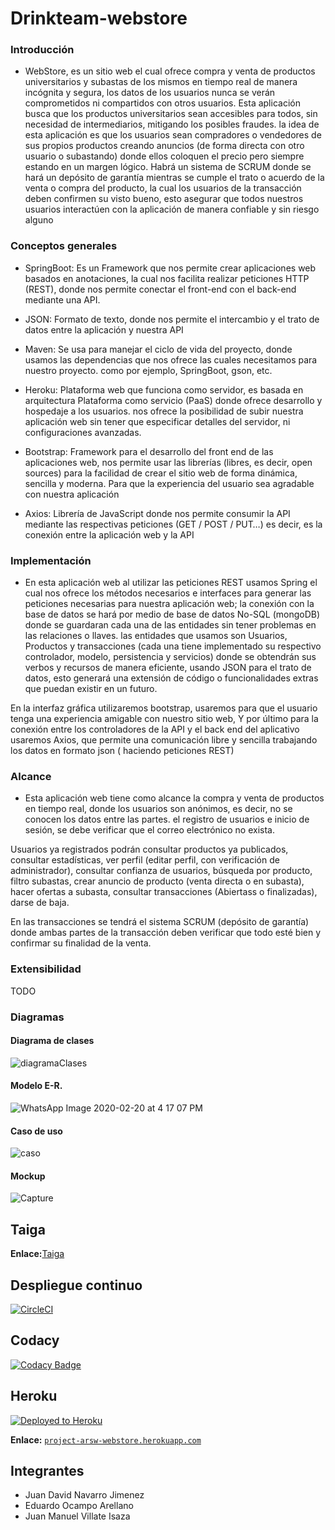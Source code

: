 # Drinkteam-webstore

### Introducción

- WebStore, es un sitio web el cual ofrece compra y venta de productos universitarios y subastas de los mismos en tiempo real de manera incógnita y segura, los datos de los usuarios nunca se verán comprometidos ni compartidos con otros usuarios. Esta aplicación busca que los productos universitarios sean accesibles para todos, sin necesidad de intermediarios, mitigando los posibles fraudes. la idea de esta aplicación es que los usuarios sean compradores o vendedores de sus propios productos creando anuncios (de forma directa con otro usuario o subastando) donde ellos coloquen el precio pero siempre estando en un margen lógico. Habrá un sistema de SCRUM donde se hará un depósito de garantía mientras se cumple el trato o acuerdo de la venta o compra del producto, la cual los usuarios de la transacción deben confirmen su visto bueno, esto asegurar que todos nuestros usuarios interactúen con la aplicación de manera confiable y sin riesgo alguno

### Conceptos generales

- SpringBoot: Es un Framework que nos permite crear aplicaciones web basados en anotaciones, la cual nos facilita realizar peticiones HTTP (REST), donde nos permite conectar el front-end con el back-end mediante una API.

- JSON: Formato de texto, donde nos permite el intercambio y el trato de datos entre la aplicación y nuestra API 

- Maven: Se usa para manejar el ciclo de vida del proyecto, donde usamos las dependencias que nos ofrece las cuales necesitamos para nuestro proyecto. como por ejemplo, SpringBoot, gson, etc.

- Heroku: Plataforma web que funciona como servidor, es basada en arquitectura Plataforma como servicio (PaaS) donde ofrece desarrollo y hospedaje a los usuarios. nos ofrece la posibilidad de subir nuestra aplicación web sin tener que especificar detalles del servidor, ni configuraciones avanzadas.

- Bootstrap: Framework para el desarrollo del front end de las aplicaciones web, nos permite usar las librerías (libres, es decir, open sources)  para la facilidad de crear el sitio web de forma dinámica, sencilla y moderna. Para que la experiencia del usuario sea agradable con nuestra aplicación

- Axios: Librería de JavaScript donde nos permite consumir la API mediante las respectivas peticiones (GET / POST / PUT…) es decir, es la conexión entre la aplicación web y la API

### Implementación

- En esta aplicación web al utilizar las peticiones REST usamos Spring el cual nos ofrece los métodos necesarios e interfaces para generar las peticiones necesarias para nuestra aplicación web; la conexión con la base de datos se hará por medio de base de datos No-SQL (mongoDB) donde se guardaran cada una de las entidades sin tener problemas en las relaciones o llaves. las entidades que usamos son Usuarios, Productos y transacciones (cada una tiene implementado su respectivo controlador, modelo, persistencia y servicios) donde se obtendrán sus verbos y recursos de manera eficiente, usando JSON para el trato de datos, esto generará una extensión de código o funcionalidades extras que puedan existir en un futuro.

En la interfaz gráfica utilizaremos bootstrap, usaremos para que el usuario tenga una experiencia amigable con nuestro sitio web, Y por último para la conexión entre los controladores de la API y el back end del aplicativo usaremos Axios, que permite una comunicación libre y sencilla trabajando  los datos en formato json ( haciendo peticiones REST)

### Alcance

- Esta aplicación web tiene como alcance la compra y venta de productos en tiempo real, donde los usuarios son anónimos, es decir, no se conocen los datos entre las partes. el registro de usuarios e inicio de sesión, se debe verificar que el correo electrónico no exista.

Usuarios ya registrados podrán consultar productos ya publicados, consultar estadísticas, ver perfil (editar perfil, con verificación de administrador), consultar confianza de usuarios, búsqueda por producto, filtro subastas,  crear anuncio de producto (venta directa o en subasta), hacer ofertas a subasta, consultar transacciones (Abiertass o finalizadas), darse de baja.

En las transacciones se tendrá el sistema SCRUM (depósito de garantía) donde ambas partes de la transacción deben verificar que todo esté bien y confirmar su finalidad de la venta.


### Extensibilidad

   TODO


### Diagramas

#### Diagrama de clases

![diagramaClases](https://user-images.githubusercontent.com/44879884/74988712-8c652100-540c-11ea-86bf-850ddb667c97.PNG)

#### Modelo E-R.

![WhatsApp Image 2020-02-20 at 4 17 07 PM](https://user-images.githubusercontent.com/44879884/74989071-72780e00-540d-11ea-9c1a-40f843d9c15e.jpeg)

#### Caso de uso

![caso](https://user-images.githubusercontent.com/44879884/74989135-99364480-540d-11ea-9d76-4ef2299c4e1f.PNG)

#### Mockup

![Capture](https://user-images.githubusercontent.com/53972469/75044637-fd99e800-548f-11ea-8c26-4d4f74d427ce.PNG)

## Taiga
**Enlace:**[Taiga](https://tree.taiga.io/project/villate13-drinkteam-arsw/timeline)

## Despliegue continuo

[![CircleCI](https://circleci.com/gh/DrinkTeam-Project-Arsw/drinkteam-webstore.svg?style=svg)](https://circleci.com/gh/DrinkTeam-Project-Arsw/drinkteam-webstore)

## Codacy

[![Codacy Badge](https://api.codacy.com/project/badge/Grade/ad2af9350d84404d80b3aee9064be5fe)](https://www.codacy.com/gh/DrinkTeam-Project-Arsw/drinkteam-webstore?utm_source=github.com&amp;utm_medium=referral&amp;utm_content=DrinkTeam-Project-Arsw/drinkteam-webstore&amp;utm_campaign=Badge_Grade)

## Heroku

[![Deployed to Heroku](https://www.herokucdn.com/deploy/button.png)](https://project-arsw-webstore.herokuapp.com/login)

**Enlace:** [`project-arsw-webstore.herokuapp.com`](https://project-arsw-webstore.herokuapp.com/login)

## Integrantes
  - Juan David Navarro Jimenez
  - Eduardo Ocampo Arellano
  - Juan Manuel Villate Isaza
